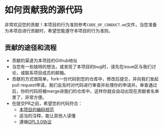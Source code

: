 # 如何贡献我的源代码

非常欢迎您的贡献！本项目的行为准则参考`CODE_OF_CONDUCT.md`文件，当您准备为本项目进行贡献时，希望您能遵守本项目的行为准则。

## 贡献的途径和流程
+ 贡献的渠道为本项目的Github地址
+ 当您有一些独特的想法，或发现了本项目的bug时，请先在issue区与我们讨论，或联系项目成员的邮箱。
+ 贡献的方式很简单，fork一份代码到您的仓库中，修改后提交，并向我们发起pull request申请，我们会及时对代码进行审查并处理你的申请并。审查通过后，你的代码将被merge进我们的仓库中，这样你就会自动出现在贡献者名单里了，非常方便。
+ 在提交PR之前，希望您的代码符合：
  + [本项目的编码规范](./CODE_STYLE.md)
  + 适当的注释，能让其他人读懂
  + 遵循[GPL3.0协议](./LICENSE)
